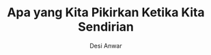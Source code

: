 ---
title: Apa yang Kita Pikirkan Ketika Kita Sendirian
author: Desi Anwar
image: apa-yang-kita-pikirkan-ketika-kita-sendirian.jpg
---